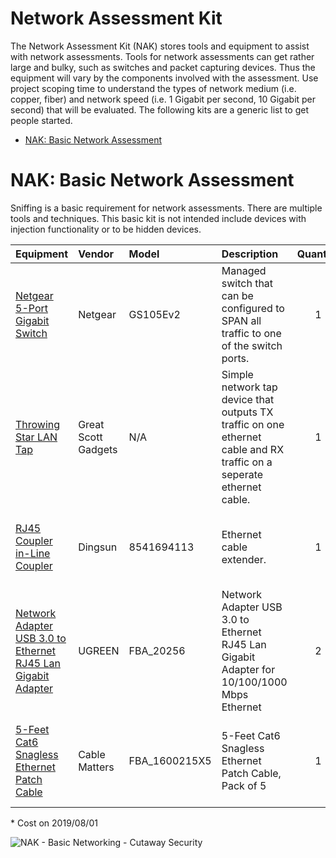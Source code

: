 # Network Assessment Kit
The Network Assessment Kit (NAK) stores tools and equipment to assist with network assessments. Tools for network assessments can get rather large and bulky, such as switches and packet capturing devices. Thus the equipment will vary by the components involved with the assessment. Use project scoping time to understand the types of network medium (i.e. copper, fiber) and network speed (i.e. 1 Gigabit per second, 10 Gigabit per second) that will be evaluated. The following kits are a generic list to get people started.

* [NAK: Basic Network Assessment](./README.md#nak-basic-network-assessment)

# NAK: Basic Network Assessment
Sniffing is a basic requirement for network assessments. There are multiple tools and techniques. This basic kit is not intended include devices with injection functionality or to be hidden devices.

| Equipment | Vendor | Model | Description | Quantity | Cost* | Note |
| :--- | :--- | :--- | :--- | :---: | :---: | :--- |
| [Netgear 5-Port Gigabit Switch](https://www.netgear.com/support/product/GS105Ev2.aspx) | Netgear | GS105Ev2 | Managed switch that can be configured to SPAN all traffic to one of the switch ports. | 1 | $50 | This is an older device. There should be newer models. |
| [Throwing Star LAN Tap](https://greatscottgadgets.com/throwingstar/) | Great Scott Gadgets | N/A | Simple network tap device that outputs TX traffic on one ethernet cable and RX traffic on a seperate ethernet cable. | 1 | $40 | Users can build your own or [purchase pre-built devices with a case.](https://hackerwarehouse.com/product/lan-tap-pro/) |
| [RJ45 Coupler in-Line Coupler](https://www.amazon.com/Coupler-Network-Extender-Adapter-100BASE-TX/dp/B071HPC49Z) | Dingsun | 8541694113 | Ethernet cable extender. | 1 | $5 | This comes in handy more times than you think. |
| [Network Adapter USB 3.0 to Ethernet RJ45 Lan Gigabit Adapter ](https://www.amazon.com/UGREEN-Network-Ethernet-Supports-Nintendo/dp/B00MYTSN18) | UGREEN | FBA_20256 | Network Adapter USB 3.0 to Ethernet RJ45 Lan Gigabit Adapter for 10/100/1000 Mbps Ethernet  | 2 | $28 |  Necessary for most laptops these days. |
| [5-Feet Cat6 Snagless Ethernet Patch Cable](https://www.amazon.com/Cable-Matters-160021-Snagless-Ethernet/dp/B00E5I7VJG) | Cable Matters | FBA_1600215X5 | 5-Feet Cat6 Snagless Ethernet Patch Cable, Pack of 5 | 1 | $11 | Don't expect that your client will have extra ethernet cables. |

\* Cost on 2019/08/01

![NAK - Basic Networking - Cutaway Security](../Images/rosa_NAK_basic_cutsec_v0.png)
